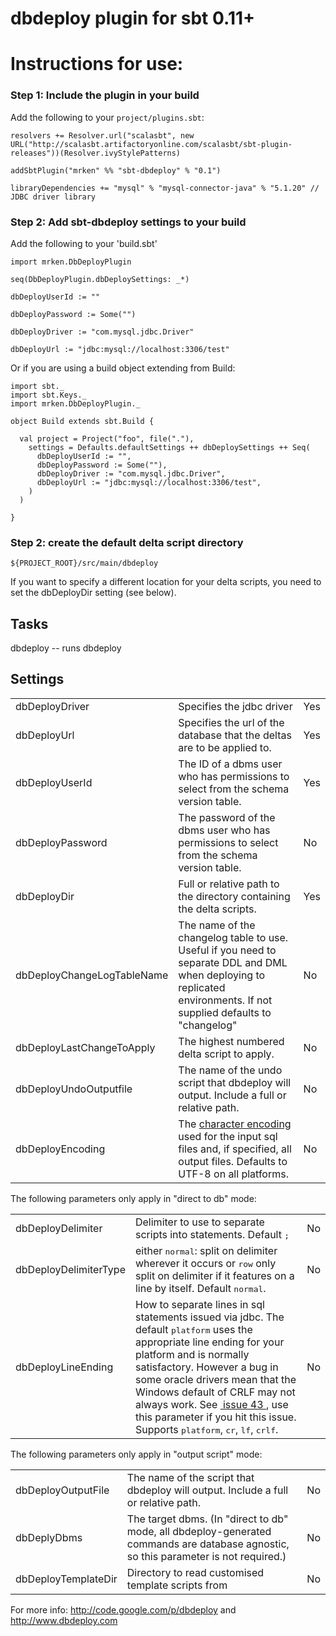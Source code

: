 dbdeploy plugin for sbt 0.11+
====================================

# Instructions for use:

### Step 1: Include the plugin in your build

Add the following to your `project/plugins.sbt`:

    resolvers += Resolver.url("scalasbt", new URL("http://scalasbt.artifactoryonline.com/scalasbt/sbt-plugin-releases"))(Resolver.ivyStylePatterns)

    addSbtPlugin("mrken" %% "sbt-dbdeploy" % "0.1")

    libraryDependencies += "mysql" % "mysql-connector-java" % "5.1.20" // JDBC driver library

### Step 2: Add sbt-dbdeploy settings to your build

Add the following to your 'build.sbt'


    import mrken.DbDeployPlugin

    seq(DbDeployPlugin.dbDeploySettings: _*)

    dbDeployUserId := ""

    dbDeployPassword := Some("")

    dbDeployDriver := "com.mysql.jdbc.Driver"

    dbDeployUrl := "jdbc:mysql://localhost:3306/test"

Or if you are using a build object extending from Build:

    import sbt._
    import sbt.Keys._
    import mrken.DbDeployPlugin._

    object Build extends sbt.Build {

      val project = Project("foo", file("."),
        settings = Defaults.defaultSettings ++ dbDeploySettings ++ Seq(
          dbDeployUserId := "",
          dbDeployPassword := Some(""),
          dbDeployDriver := "com.mysql.jdbc.Driver",
          dbDeployUrl := "jdbc:mysql://localhost:3306/test",
        )
      )

    }

### Step 2: create the default delta script directory

    ${PROJECT_ROOT}/src/main/dbdeploy
    
If you want to specify a different location for your delta scripts, you need to set the dbDeployDir setting (see below).

## Tasks

dbdeploy -- runs dbdeploy

## Settings

<table>
    <tbody>
    <tr>
        <td>dbDeployDriver</td>
        <td>Specifies the jdbc driver</td>
        <td>Yes</td>
    </tr>
    <tr>
        <td>dbDeployUrl</td>
        <td>Specifies the url of the database that the deltas are to be
            applied to.
        </td>
        <td>Yes</td>
    </tr>
    <tr>
        <td>dbDeployUserId</td>
        <td>The ID of a dbms user who has permissions to select from the
            schema version table.
        </td>
        <td>Yes</td>
    </tr>
    <tr>
        <td>dbDeployPassword</td>
        <td>The password of the dbms user who has permissions to select
            from the schema version table.
        </td>
        <td>No</td>
    </tr>
    <tr>
        <td>dbDeployDir</td>
        <td>Full or relative path to the directory containing the delta
            scripts.
        </td>
        <td>Yes</td>
    </tr>
    <tr>
        <td>dbDeployChangeLogTableName</td>
        <td>The name of the changelog table to use. Useful if you need to
            separate DDL and DML when deploying to replicated environments. If not supplied defaults to "changelog"
        </td>
        <td>No</td>
    </tr>
    <tr>
        <td>dbDeployLastChangeToApply</td>
        <td>The highest numbered delta script to apply.</td>
        <td>No</td>
    </tr>
    <tr>
        <td>dbDeployUndoOutputfile</td>
        <td>The name of the undo script that dbdeploy will output. Include
            a full or relative path.
        </td>
        <td>No</td>
    </tr>
    <tr>
        <td>dbDeployEncoding</td>
        <td> The <a
                href="http://download.oracle.com/javase/6/docs/api/java/nio/charset/Charset.html" rel="nofollow">character
            encoding</a> used for the input sql files and, if specified, all output files. Defaults to UTF-8 on all
            platforms.
        </td>
        <td>No</td>
    </tr>
    </tbody>
</table>

The following parameters only apply in "direct to db" mode:

<table>
    <tbody>
    <tr>
        <td>dbDeployDelimiter</td>
        <td>Delimiter to use to separate scripts into statements. Default <tt>;</tt></td>
        <td>No</td>
    </tr>
    <tr>
        <td>dbDeployDelimiterType</td>
        <td>either <tt>normal</tt>: split on delimiter wherever it occurs
            or <tt>row</tt> only split on delimiter if it features on a line by itself. Default <tt>normal</tt>.
        </td>
        <td>No</td>
    </tr>
    <tr>
        <td>dbDeployLineEnding</td>
        <td> How to separate lines in sql statements issued via jdbc. The
            default <tt>platform</tt> uses the appropriate line ending for your platform and is normally satisfactory.
            However a bug in some oracle drivers mean that the Windows default of CRLF may not always work. See <a
                    title="Invalid procedures and functions created in oracle" class="closed_ref"
                    href="/p/dbdeploy/issues/detail?id=43">&nbsp;issue 43&nbsp;</a>, use this parameter if you hit this
            issue. Supports <tt>platform</tt>, <tt>cr</tt>, <tt>lf</tt>, <tt>crlf</tt>.
        </td>
        <td>No</td>
    </tr>
    </tbody>
</table>

The following parameters only apply in "output script" mode:

<table>
    <tbody>
    <tr>
        <td>dbDeployOutputFile</td>
        <td>The name of the script that dbdeploy will output. Include a
            full or relative path.
        </td>
        <td>No</td>
    </tr>
    <tr>
        <td>dbDeplyDbms</td>
        <td>The target dbms. (In "direct to db" mode, all
            dbdeploy-generated commands are database agnostic, so this parameter is not required.)
        </td>
        <td>No</td>
    </tr>
    <tr>
        <td>dbDeployTemplateDir</td>
        <td>Directory to read customised template scripts from</td>
        <td>No</td>
    </tr>
    </tbody>
</table>

For more info: http://code.google.com/p/dbdeploy and http://www.dbdeploy.com
